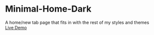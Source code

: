Minimal-Home-Dark
=================

A home/new tab page that fits in with the rest of my styles and themes <br>
[Live Demo](https://alecdtatum.github.io/Minimal-Start-Dark/)
